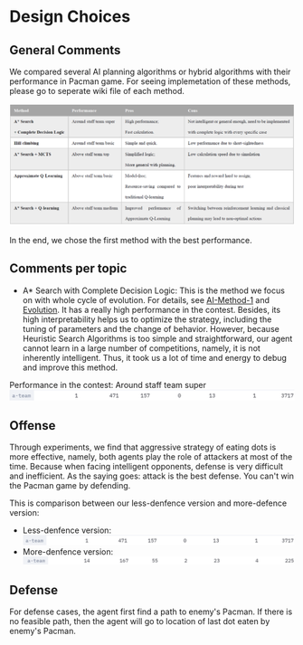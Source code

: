 # Design Choices

## General Comments

We compared several AI planning algorithms or hybrid algorithms with their performance in Pacman game. For seeing implemetation of these methods, please go to seperate wiki file of each method. 

![Comparison of Methods](images/Methods_comparison.png)

In the end, we chose the first method with the best performance.


## Comments per topic

* A* Search with Complete Decision Logic:
This is the method we focus on with whole cycle of evolution. For details, see [AI-Method-1](https://github.com/COMP90054-classroom/contest-a-team/blob/master/wiki-template/AI-Method-1.md) and [Evolution](https://github.com/COMP90054-classroom/contest-a-team/blob/master/wiki-template/Evolution.md). It has a really high performance in the contest. Besides, its high interpretability helps us to optimize the strategy, including the tuning of parameters and the change of behavior. However, because Heuristic Search Algorithms is too simple and straightforward, our agent cannot learn in a large number of competitions, namely, it is not inherently intelligent. Thus, it took us a lot of time and energy to debug and improve this method.

Performance in the contest: Around staff team super
![Method 1](images/10-19.png)

## Offense

Through experiments, we find that aggressive strategy of eating dots is more effective, namely, both agents play the role of attackers at most of the time. Because when facing intelligent opponents, defense is very difficult and inefficient. As the saying goes: attack is the best defense. You can't win the Pacman game by defending.

This is comparison between our less-denfence version and more-defence version:
* Less-denfence version:
![Less-denfence version](images/10-19.png)
* More-denfence version:
![More-denfence version](images/10-13.png)

## Defense
For defense cases, the agent first find a path to enemy's Pacman. If there is no feasible path, then the agent will go to location of last dot eaten by enemy's Pacman.